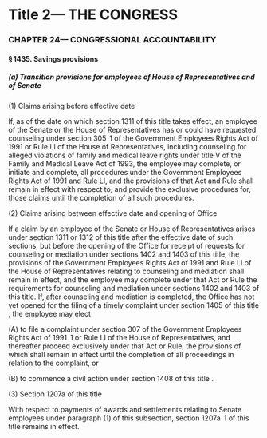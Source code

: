 
# Title 2— THE CONGRESS
### CHAPTER 24— CONGRESSIONAL ACCOUNTABILITY
#### § 1435. Savings provisions
##### (a) Transition provisions for employees of House of Representatives and of Senate

(1) Claims arising before effective date

If, as of the date on which section 1311 of this title takes effect, an employee of the Senate or the House of Representatives has or could have requested counseling under section 305  1 of the Government Employees Rights Act of 1991 or Rule LI of the House of Representatives, including counseling for alleged violations of family and medical leave rights under title V of the Family and Medical Leave Act of 1993, the employee may complete, or initiate and complete, all procedures under the Government Employees Rights Act of 1991 and Rule LI, and the provisions of that Act and Rule shall remain in effect with respect to, and provide the exclusive procedures for, those claims until the completion of all such procedures.

(2) Claims arising between effective date and opening of Office

If a claim by an employee of the Senate or House of Representatives arises under section 1311 or 1312 of this title after the effective date of such sections, but before the opening of the Office for receipt of requests for counseling or mediation under sections 1402 and 1403 of this title, the provisions of the Government Employees Rights Act of 1991 and Rule LI of the House of Representatives relating to counseling and mediation shall remain in effect, and the employee may complete under that Act or Rule the requirements for counseling and mediation under sections 1402 and 1403 of this title. If, after counseling and mediation is completed, the Office has not yet opened for the filing of a timely complaint under section 1405 of this title , the employee may elect

(A) to file a complaint under section 307 of the Government Employees Rights Act of 1991  1 or Rule LI of the House of Representatives, and thereafter proceed exclusively under that Act or Rule, the provisions of which shall remain in effect until the completion of all proceedings in relation to the complaint, or

(B) to commence a civil action under section 1408 of this title .

(3) Section 1207a of this title

With respect to payments of awards and settlements relating to Senate employees under paragraph (1) of this subsection, section 1207a  1 of this title remains in effect.
